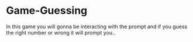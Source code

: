 # Game-Guessing
In this game you will gonna be interacting with the prompt and if you guess the right number or wrong it will prompt you..
